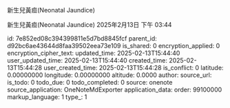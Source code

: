 新生兒黃疸(Neonatal Jaundice)

新生兒黃疸(Neonatal Jaundice)
2025年2月13日
下午 03:44


id: 7e852ed08c394399811e5d7bd8845fcf
parent_id: d92bc6ae43644d8faa39502eea73e109
is_shared: 0
encryption_applied: 0
encryption_cipher_text: 
updated_time: 2025-02-13T15:44:40
user_updated_time: 2025-02-13T15:44:40
created_time: 2025-02-13T15:44:28
user_created_time: 2025-02-13T15:44:28
is_conflict: 0
latitude: 0.00000000
longitude: 0.00000000
altitude: 0.0000
author: 
source_url: 
is_todo: 0
todo_due: 0
todo_completed: 0
source: onenote
source_application: OneNoteMdExporter
application_data: 
order: 99100000
markup_language: 1
type_: 1